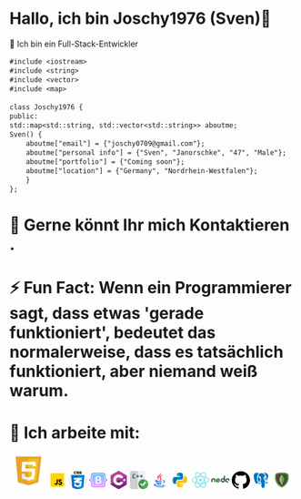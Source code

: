 # Hallo, ich bin Joschy1976 (Sven)👋



 Ich bin ein Full-Stack-Entwickler


    
    #include <iostream>
    #include <string>
    #include <vector>
    #include <map>

    class Joschy1976 {
    public:
    std::map<std::string, std::vector<std::string>> aboutme;
    Sven() {
        aboutme["email"] = {"joschy0709@gmail.com"};
        aboutme["personal info"] = {"Sven", "Janorschke", "47", "Male"};
        aboutme["portfolio"] = {"Coming soon"};
        aboutme["location"] = {"Germany", "Nordrhein-Westfalen"};
        }
    };
# 💬 Gerne könnt Ihr mich Kontaktieren .

# ⚡ Fun Fact: Wenn ein Programmierer sagt, dass etwas 'gerade funktioniert', bedeutet das    	 	           normalerweise, dass es tatsächlich funktioniert, aber niemand weiß warum.

# 🤔 Ich arbeite mit:
   
<div style="display: inline-block;">
    <!-- HTML 5 -->
    <img src="html5.svg" alt="HTML 5" width="64"/>
    <!-- JavaScript -->
    <img src="icons8-javascript.gif" alt="JavaScript" width="32"/>
    <!-- CSS -->
    <img src="css.png" alt="CSS" width="32"/>
    <!-- Bootstrap -->
    <img src="icons8-bootstrap-512.png" alt="Bootstrap" width="32"/>
    <!-- C# -->
    <img src="cis.png" alt="C#" width="32"/>
    <!-- C++ -->
    <img src="uberprufen.png" alt="C++" width="32"/>
    <!-- Java -->
    <img src="icons8-java-kaffeetassenlogo.svg" alt="Java" width="32"/>
    <!-- Python -->
    <img src="icons8-python.gif" alt="Python" width="32"/>
    <!-- React -->
    <img src="icons8-react-native-480.png" alt="React" width="32"/>
    <!-- Node.js -->
    <img src="icons8-nodejs.svg" alt="Node.js" width="32"/>
    <!-- GitHub -->
    <img src="github.png" alt="GitHub" width="32"/>
    <!-- PostgreSQL -->
    <img src="icons8-postgresql-480.png" alt="PostgreSQL" width="32"/>
    <!-- MongoDB -->
    <img src="icons8-mongodb-480.png" alt="MongoDB" width="32"/>
</div>

